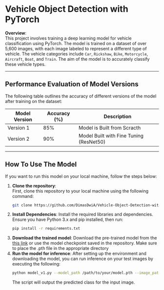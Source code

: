 # Vehicle Object Detection with PyTorch

**Overview**:  
This project involves training a deep learning model for vehicle classification using PyTorch. The model is trained on a dataset of over 5,600 images, with each image labeled to represent a different type of vehicle. The vehicle categories include `Car`, `Rickshaw`, `Bike`, `Motorcycle`, `Aircraft`, `Boat`, and `Train`. The aim of the model is to accurately classify these vehicle types.

---

## Performance Evaluation of Model Versions

The following table outlines the accuracy of different versions of the model after training on the dataset:

| Model Version | Accuracy (%) | Description |
|---------------|--------------|--------------|
| Version 1     | 85%          |Model is Built from Scracth|
| Version 2     | 90%          |Model Built with Fine Tuning (ResNet50)|

---

## How To Use The Model

If you want to run this model on your local machine, follow the steps below:

1. **Clone the repository**:  
   First, clone this repository to your local machine using the following command:
   ```bash
   git clone https://github.com/DimasDwiA/Vehicle-Object-Detection-with-PyTorch.git
2. **Install Dependencies**:
   Install the required libraries and dependencies. Ensure you have Python 3.x and pip installed, then run:
   ```bash
   pip install -r requirements.txt
3. **Download the trained model**:
  Download the pre-trained model from the [this link](https://github.com/DimasDwiA/Vehicle-Object-Detection-with-PyTorch/tree/main/saved_models) or use the model checkpoint saved in the repository. Make sure to place the .pth file in the appropriate directory
4. **Run the model for inference**:
   After setting up the environment and downloading the model, you can run inference on your test images by executing the following:
   ```bash
   python model_v1.py --model_path /path/to/your/model.pth --image_path /path/to/test/image.jpg
   ```
   The script will output the predicted class for the input image.
